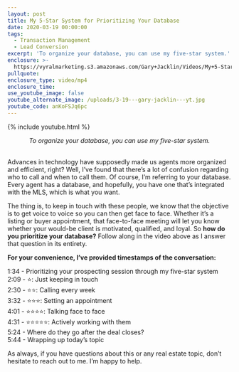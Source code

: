 ```yaml
---
layout: post
title: My 5-Star System for Prioritizing Your Database
date: 2020-03-19 00:00:00
tags:
  - Transaction Management
  - Lead Conversion
excerpt: 'To organize your database, you can use my five-star system.'
enclosure: >-
  https://vyralmarketing.s3.amazonaws.com/Gary+Jacklin/Videos/My+5-Star+System+for+Prioritizing+Your+Database.mp4
pullquote:
enclosure_type: video/mp4
enclosure_time:
use_youtube_image: false
youtube_alternate_image: /uploads/3-19---gary-jacklin---yt.jpg
youtube_code: anKoFSJq6pc
---
```


{% include youtube.html %}

<center><em>To organize your database, you can use my five-star system.</em></center>

<br>Advances in technology have supposedly made us agents more organized and efficient, right? Well, I’ve found that there’s a lot of confusion regarding who to call and when to call them. Of course, I’m referring to your database. Every agent has a database, and hopefully, you have one that’s integrated with the MLS, which is what you want.

The thing is, to keep in touch with these people, we know that the objective is to get voice to voice so you can then get face to face. Whether it’s a listing or buyer appointment, that face-to-face meeting will let you know whether your would-be client is motivated, qualified, and loyal. So **how do you prioritize your database?** Follow along in the video above as I answer that question in its entirety.

**For your convenience, I’ve provided timestamps of the conversation:**

1:34 - Prioritizing your prospecting session through my five-star system<br>2:09 - ⭐: Just keeping in touch&nbsp;<br>2:30 - ⭐⭐: Calling every week<br>3:32 - ⭐⭐⭐: Setting an appointment<br>4:01 - ⭐⭐⭐⭐: Talking face to face<br>4:31 - ⭐⭐⭐⭐⭐: Actively working with them<br>5:24 - Where do they go after the deal closes?<br>5:44 - Wrapping up today’s topic

As always, if you have questions about this or any real estate topic, don’t hesitate to reach out to me. I’m happy to help.